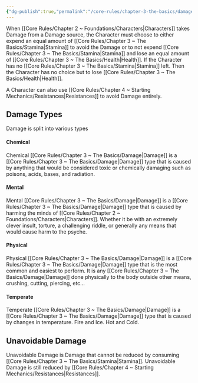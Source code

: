 ```yaml
---
{"dg-publish":true,"permalink":"/core-rules/chapter-3-the-basics/damage/"}
---
```


When [[Core Rules/Chapter 2 ~ Foundations/Characters\|Characters]] takes Damage from a Damage source, the Character must choose to either expend an equal amount of [[Core Rules/Chapter 3 ~ The Basics/Stamina\|Stamina]] to avoid the Damage or to not expend [[Core Rules/Chapter 3 ~ The Basics/Stamina\|Stamina]] and lose an equal amount of [[Core Rules/Chapter 3 ~ The Basics/Health\|Health]]. If the Character has no [[Core Rules/Chapter 3 ~ The Basics/Stamina\|Stamina]] left. Then the Character has no choice but to lose [[Core Rules/Chapter 3 ~ The Basics/Health\|Health]].

A Character can also use [[Core Rules/Chapter 4 ~ Starting Mechanics/Resistances\|Resistances]] to avoid Damage entirely.
## Damage Types
Damage is split into various types
#### Chemical
Chemical [[Core Rules/Chapter 3 ~ The Basics/Damage\|Damage]] is a [[Core Rules/Chapter 3 ~ The Basics/Damage\|Damage]] type that is caused by anything that would be considered toxic or chemically damaging such as poisons, acids, bases, and radiation.
#### Mental
Mental [[Core Rules/Chapter 3 ~ The Basics/Damage\|Damage]] is a [[Core Rules/Chapter 3 ~ The Basics/Damage\|Damage]] type that is caused by harming the minds of [[Core Rules/Chapter 2 ~ Foundations/Characters\|Characters]]. Whether it be with an extremely clever insult, torture, a challenging riddle, or generally any means that would cause harm to the psyche.
#### Physical
Physical [[Core Rules/Chapter 3 ~ The Basics/Damage\|Damage]] is a [[Core Rules/Chapter 3 ~ The Basics/Damage\|Damage]] type that is the most common and easiest to perform. It is any [[Core Rules/Chapter 3 ~ The Basics/Damage\|Damage]] done physically to the body outside other means, crushing, cutting, piercing, etc... 
#### Temperate
Temperate [[Core Rules/Chapter 3 ~ The Basics/Damage\|Damage]] is a [[Core Rules/Chapter 3 ~ The Basics/Damage\|Damage]] type that is caused by changes in temperature. Fire and Ice. Hot and Cold.
## Unavoidable Damage
Unavoidable Damage is Damage that cannot be reduced by consuming [[Core Rules/Chapter 3 ~ The Basics/Stamina\|Stamina]]. Unavoidable Damage is still reduced by [[Core Rules/Chapter 4 ~ Starting Mechanics/Resistances\|Resistances]].
